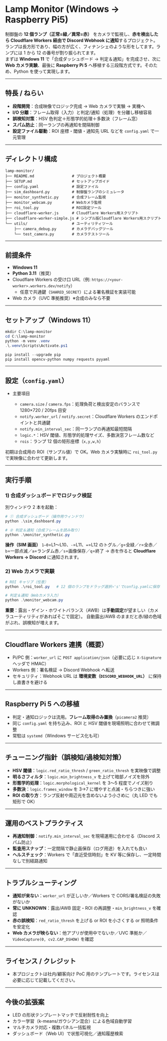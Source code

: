 # Lamp Monitor (Windows → Raspberry Pi5)

制御盤の **12 個ランプ（正常=緑／異常=赤）** をカメラで監視し、**赤を検出したら Cloudflare Workers 経由で Discord Webhook に通知**するプロジェクト。ランプは長方形であり、幅の方が広く、フィナンシェのような形をしてます。ランプには 1 から 12 の番号が割り振られてます。  
まずは **Windows 11** で「合成ダッシュボード → 判定＆通知」を完成させ、次に **Web カメラ実験**、最後に **Raspberry Pi 5** へ移植する三段階方式です。そのため、Python を使って実現します。

---

## 特長 / ねらい

- **段階開発**：合成映像でロジック完成 → Web カメラで実験 → 実機へ
- **I/O 分離**：フレーム取得（入力）と判定/通知（処理）を分離し移植容易
- **誤検知対策**：HSV 色判定＋形態学的処理＋多数決（フレーム窓）
- **スパム防止**：同一ランプの再通知を間隔制御
- **設定ファイル駆動**：ROI 座標・閾値・通知先 URL などを `config.yaml` で一元管理

---

## ディレクトリ構成

```
lamp-monitor/
├── README.md                 # プロジェクト概要
├── SETUP.md                  # セットアップガイド
├── config.yaml               # 設定ファイル
├── sim_dashboard.py          # 制御盤ランプのシミュレータ
├── monitor_synthetic.py      # 合成フレーム監視
├── monitor_webcam.py         # Webカメラ監視
├── roi_tool.py               # ROI設定ツール
├── cloudflare-worker.js      # Cloudflare Workers用スクリプト
├── cloudflare-worker-simple.js # シンプル版Cloudflare Workers用スクリプト
└── utils/                    # ユーティリティツール
    ├── camera_debug.py       # カメラデバッグツール
    └── test_camera.py        # カメラテストツール
```

---

## 前提条件

- **Windows 11**
- **Python 3.11**（推奨）
- Cloudflare Workers の受け口 URL（例: `https://<your-worker>.workers.dev/notify`）
  - 任意で共通鍵（`SHARED_SECRET`）による署名検証を実装可能
- Web カメラ（UVC 準拠推奨）※合成のみなら不要

---

## セットアップ（Windows 11）

```powershell
mkdir C:\lamp-monitor
cd C:\lamp-monitor
python -m venv .venv
.\.venv\Scripts\Activate.ps1

pip install --upgrade pip
pip install opencv-python numpy requests pyyaml
```

---

## 設定（`config.yaml`）

- 主要項目

  - `camera.size` / `camera.fps`：処理負荷と検出安定のバランスで 1280×720 / 20fps 目安
  - `notify.worker_url` / `notify.secret`：Cloudflare Workers のエンドポイントと共通鍵
  - `notify.min_interval_sec`：同一ランプの再通知最短間隔
  - `logic.*`：HSV 閾値、形態学的処理サイズ、多数決窓フレーム数など
  - `rois`：ランプ 12 個の矩形座標（`x,y,w,h`）

初期は合成用の ROI（サンプル値）で OK。Web カメラ実験時に `roi_tool.py` で実映像に合わせて更新します。

---

## 実行手順

### 1) 合成ダッシュボードでロジック検証

別ウィンドウ 2 本を起動：

```powershell
# ① 合成ダッシュボード（操作用ウィンドウ）
python .\sim_dashboard.py

# ② 判定＆通知（合成フレームを読み取り）
python .\monitor_synthetic.py
```

**操作（SIM 画面）**
`1–0`=L1〜L10、`-`=L11、`=`=L12 のトグル／`g`=全緑／`r`=全赤／`b`=一部点滅／`a`=ランダム赤／`s`=画像保存／`q`=終了
→ 赤を作ると **Cloudflare Workers → Discord** に通知されます。

### 2) Web カメラで実験

```powershell
# ROI キャリブ（任意）
python .\roi_tool.py   # 12 個のランプをドラッグ選択→'s'でconfig.yamlに保存

# 判定＆通知（Webカメラ入力）
python .\monitor_webcam.py
```

**重要**：露出・ゲイン・ホワイトバランス（AWB）は**手動固定**が望ましい（カメラユーティリティがあればそこで固定）。
自動露出/AWB のままだと赤/緑の色域がぶれ、誤検知が増えます。

---

## Cloudflare Workers 連携（概要）

- Pi/PC 側：`worker_url` に `POST application/json`（必要に応じ `X-Signature` ヘッダで HMAC）
- Workers 側：署名検証 → Discord Webhook へ転送
- セキュリティ：Webhook URL は **環境変数（`DISCORD_WEBHOOK_URL`）** に保持し直書きを避ける

---

## Raspberry Pi 5 への移植

- 判定・通知ロジックは流用。**フレーム取得のみ置換**（`picamera2` 推奨）
- 同じ `config.yaml` を持ち込み、ROI と HSV 閾値を現場照明に合わせて微調整
- 常駐は `systemd`（Windows サービス化も可）

---

## チューニング指針（誤検知/過検知対策）

- **HSV 閾値**：`logic.red_ratio_thresh` / `green_ratio_thresh` を実映像で調整
- **明るさフィルタ**：`logic.min_brightness_v` を上げて暗部ノイズを除外
- **形態学的処理**：`logic.morphological_kernel` を 3〜5 程度でノイズ削り
- **多数決**：`logic.frames_window` を 3→7 に増やすと点滅・ちらつきに強い
- **ROI の取り方**：ランプ反射や周辺光を含めないよう小さめに（丸 LED でも矩形で OK）

---

## 運用のベストプラクティス

- **再通知制御**：`notify.min_interval_sec` を現場運用に合わせる（Discord スパム防止）
- **監査用スナップ**：一定間隔で静止画保存（ログ用途）を入れても良い
- **ヘルスチェック**：Workers で「直近受信時刻」を KV 等に保存し、一定時間なしで別経路通知

---

## トラブルシューティング

- **通知が来ない**：`worker_url` が正しいか／Workers で CORS/署名検証の失敗がないか
- **常に UNKNOWN**：露出/AWB 固定・ROI の再調整・`min_brightness_v` を確認
- **赤の誤検知**：`red_ratio_thresh` を上げる or ROI を小さくする or 照明条件を安定化
- **Web カメラが映らない**：他アプリが使用中でないか／UVC 準拠か／`VideoCapture(0, cv2.CAP_DSHOW)` を確認

---

## ライセンス / クレジット

- 本プロジェクトは社内/顧客向け PoC 用のテンプレートです。ライセンスは必要に応じて記載してください。

---

## 今後の拡張案

- LED の形状テンプレートマッチで反射耐性を向上
- カラー学習（k-means/ガウシアン混合）による色域自動学習
- マルチカメラ対応・複数パネル一括監視
- ダッシュボード（Web UI）で状態可視化／通知履歴検索
